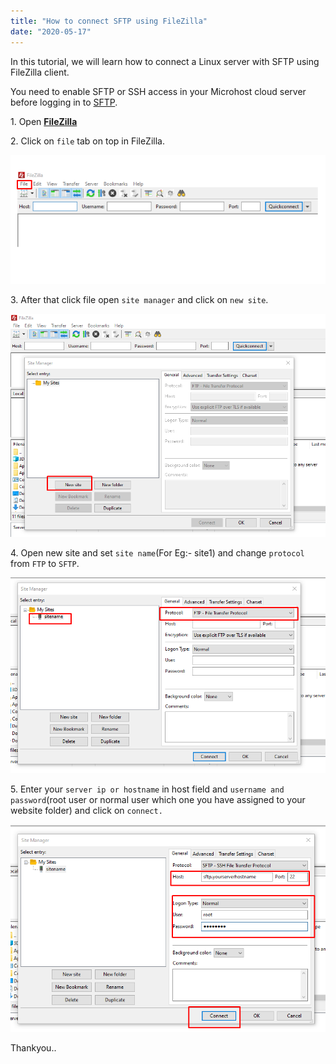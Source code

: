 ```yaml
---
title: "How to connect SFTP using FileZilla"
date: "2020-05-17"
---
```


In this tutorial, we will learn how to connect a Linux server with SFTP using FileZilla client.

You need to enable SFTP or SSH access in your Microhost cloud server before logging in to [SFTP](https://utho.com/docs/tutorial/how-to-configure-sftp-server-in-debian/).

1\. Open **[FileZilla](https://filezilla-project.org/download.php)**

2\. Click on `file` tab on top in FileZilla.

![connect SFTP using Filezilla](images/Screenshot_1_again.png)

3\. After that click file open `site manager` and click on `new site`.

![connect SFTP using Filezilla](images/Screenshot_2-1.png)

4\. Open new site and set `site name`(For Eg:- site1) and change `protocol` from `FTP` to `SFTP`.

![](images/Screenshot_3-1.png)

5\. Enter your `server ip or hostname` in host field and `username and password`(root user or normal user which one you have assigned to your website folder) and click on `connect.`

![connect SFTP using Filezilla](images/Screenshot_6-1.png)

Thankyou..
